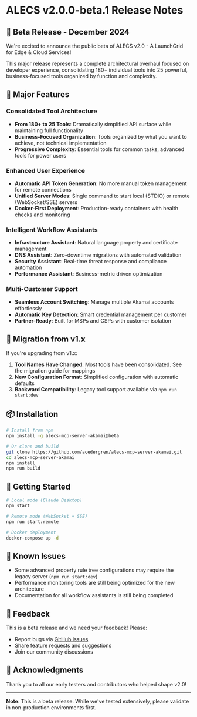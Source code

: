 # ALECS v2.0.0-beta.1 Release Notes

## 🎉 Beta Release - December 2024

We're excited to announce the public beta of ALECS v2.0 - A LaunchGrid for Edge & Cloud Services!

This major release represents a complete architectural overhaul focused on developer experience,
consolidating 180+ individual tools into 25 powerful, business-focused tools organized by function
and complexity.

## 🚀 Major Features

### Consolidated Tool Architecture

- **From 180+ to 25 Tools**: Dramatically simplified API surface while maintaining full
  functionality
- **Business-Focused Organization**: Tools organized by what you want to achieve, not technical
  implementation
- **Progressive Complexity**: Essential tools for common tasks, advanced tools for power users

### Enhanced User Experience

- **Automatic API Token Generation**: No more manual token management for remote connections
- **Unified Server Modes**: Single command to start local (STDIO) or remote (WebSocket/SSE) servers
- **Docker-First Deployment**: Production-ready containers with health checks and monitoring

### Intelligent Workflow Assistants

- **Infrastructure Assistant**: Natural language property and certificate management
- **DNS Assistant**: Zero-downtime migrations with automated validation
- **Security Assistant**: Real-time threat response and compliance automation
- **Performance Assistant**: Business-metric driven optimization

### Multi-Customer Support

- **Seamless Account Switching**: Manage multiple Akamai accounts effortlessly
- **Automatic Key Detection**: Smart credential management per customer
- **Partner-Ready**: Built for MSPs and CSPs with customer isolation

## 🔄 Migration from v1.x

If you're upgrading from v1.x:

1. **Tool Names Have Changed**: Most tools have been consolidated. See the migration guide for
   mappings
2. **New Configuration Format**: Simplified configuration with automatic defaults
3. **Backward Compatibility**: Legacy tool support available via `npm run start:dev`

## 📦 Installation

```bash
# Install from npm
npm install -g alecs-mcp-server-akamai@beta

# Or clone and build
git clone https://github.com/acedergren/alecs-mcp-server-akamai.git
cd alecs-mcp-server-akamai
npm install
npm run build
```

## 🚦 Getting Started

```bash
# Local mode (Claude Desktop)
npm start

# Remote mode (WebSocket + SSE)
npm run start:remote

# Docker deployment
docker-compose up -d
```

## 🐛 Known Issues

- Some advanced property rule tree configurations may require the legacy server
  (`npm run start:dev`)
- Performance monitoring tools are still being optimized for the new architecture
- Documentation for all workflow assistants is still being completed

## 📣 Feedback

This is a beta release and we need your feedback! Please:

- Report bugs via [GitHub Issues](https://github.com/acedergren/alecs-mcp-server-akamai/issues)
- Share feature requests and suggestions
- Join our community discussions

## 🙏 Acknowledgments

Thank you to all our early testers and contributors who helped shape v2.0!

---

**Note**: This is a beta release. While we've tested extensively, please validate in non-production
environments first.
